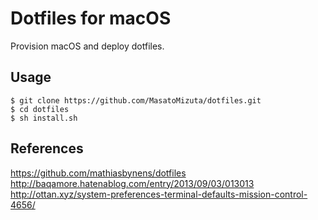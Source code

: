 # Dotfiles for macOS
Provision macOS and deploy dotfiles.

## Usage
```
$ git clone https://github.com/MasatoMizuta/dotfiles.git
$ cd dotfiles
$ sh install.sh
```

## References
https://github.com/mathiasbynens/dotfiles
http://baqamore.hatenablog.com/entry/2013/09/03/013013
http://ottan.xyz/system-preferences-terminal-defaults-mission-control-4656/
